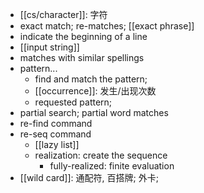 - [[cs/character]]: 字符
- exact match; re-matches; [[exact phrase]]
- indicate the beginning of a line
- [[input string]]
- matches with similar spellings
- pattern...
    - find and match the pattern;
    - [[occurrence]]: 发生/出现次数
    - requested pattern;
- partial search; partial word matches
- re-find command
- re-seq command
    - [[lazy list]]
    - realization: create the sequence
        - fully-realized: finite evaluation
- [[wild card]]: 通配符, 百搭牌; 外卡;
